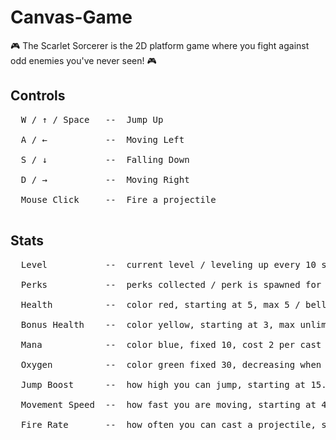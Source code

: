 # Canvas-Game

🎮 The Scarlet Sorcerer is the 2D platform game where you fight against odd enemies you've never seen! 🎮

## Controls

<pre>
  W / ↑ / Space   --  Jump Up <br />
  A / ←           --  Moving Left <br />
  S / ↓           --  Falling Down <br />
  D / →           --  Moving Right <br />
  Mouse Click     --  Fire a projectile <br />
</pre>

## Stats

<pre>
  Level           --  current level / leveling up every 10 score / <br />
  Perks           --  perks collected / perk is spawned for every level / <br />
  Health          --  color red, starting at 5, max 5 / bellow 1 you are dead - GAMEOVER / <br />
  Bonus Health    --  color yellow, starting at 3, max unlimited / hud shows up to 5 max / <br />
  Mana            --  color blue, fixed 10, cost 2 per cast / mana regeneration is dynamic, increasing with perks / <br />
  Oxygen          --  color green fixed 30, decreasing when you are on platform-above the floor / at 0 taking 1 heart every ~4 seconds / <br />
  Jump Boost      --  how high you can jump, starting at 15.4, max unlimited / increasing with perks / <br />
  Movement Speed  --  how fast you are moving, starting at 4, max unlimited / increasing with perks / <br />
  Fire Rate       --  how often you can cast a projectile, starting at 1.6, min 0 / decreasing with perks / <br />
</pre>
